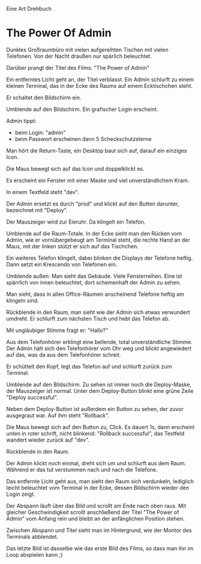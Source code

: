 Eine Art Drehbuch

# The Power Of Admin

Dunkles Großraumbüro mit vielen aufgereihten Tischen mit vielen Telefonen.
Von der Nacht draußen nur spärlich beleuchtet.

Darüber prangt der Titel des Films: "The Power of Admin"

Ein entferntes Licht geht an, der Titel verblasst.
Ein Admin schlurft zu einem kleinen Terminal, das in der Ecke des Raums auf einem Ecktischchen steht.

Er schaltet den Bildschirm ein.

Umblende auf den Bildschirm.  Ein grafischer Login erscheint.

Admin tippt:

- beim Login: "admin"
- beim Passwort erscheinen dann 5 Scheckschutzsterne

Man hört die Return-Taste, ein Desktop baut sich auf, darauf ein einziges Icon.

Die Maus bewegt sich auf das Icon und doppelklickt es.

Es erscheint ein Fenster mit einer Maske und viel unverständlichem Kram.

In einem Textfeld steht "dev".

Der Admin ersetzt es durch "prod" und klickt auf den Butten darunter,
bezeichnet mit "Deploy".

Der Mauszeiger wird zur Eieruhr.  Da klingelt ein Telefon.

Umblende auf die Raum-Totale.  In der Ecke sieht man den Rücken vom Admin, wie er vornübergebeugt am Terminal steht,
die rechte Hand an der Maus, mit der linken stützt er sich auf das Tischchen.

Ein weiteres Telefon klingelt, dabei blinken die Displays der Telefone heftig.
Dann setzt ein Krescendo von Telefonen ein.

Umblende außen:  Man sieht das Gebäude.  Viele Fensterreihen.
Eine ist spärrlich von innen beleuchtet, dort schemenhaft der Admin zu sehen.

Man sieht, dass in allen Office-Räumen anscheinend Telefone heftig am klingeln sind.

Rückblende in den Raum, man sieht wie der Admin sich etwas verwundert umdreht.
Er schlurft zum nächsten Tisch und hebt das Telefon ab.

Mit ungläubiger Stimme fragt er: "Hallo?"

Aus dem Telefonhörer erklingt eine bellende, total unverständliche Stimme.
Der Admin hält sich den Telefonhörer vom Ohr weg und blickt angewiedert auf das,
was da aus dem Telefonhörer schreit.

Er schüttelt den Kopf, legt das Telefon auf und schlurft zurück zum Terminal.

Umblende auf den Bildschirm.  Zu sehen ist immer noch die Deploy-Maske, der Mauszeiger ist normal.
Unter dem Deploy-Button blinkt eine grüne Zeile "Deploy successful".

Neben dem Deploy-Button ist außerdem ein Button zu sehen, der zuvor ausgegraut war.
Auf ihm steht "Rollback".

Die Maus bewegt sich auf den Button zu, Click.
Es dauert 1s, dann erscheint unten in roter schrift, nicht blinkend:
"Rollback successful", das Textfeld wandert wieder zurück auf "dev".

Rückblende in den Raum.

Der Admin klickt noch einmal, dreht sich um und schlurft aus dem Raum.
Während er das tut verstummen nach und nach die Telefone.

Das entfernte Licht geht aus, man sieht den Raum sich verdunkeln,
lediglich leicht beleuchtet vom Terminal in der Ecke,
dessen Bildschirm wieder den Login zeigt.

Der Abspann läuft über das Bild und scrollt am Ende nach oben raus.
Mit gleicher Geschwindigkeit scrollt anschließend der Titel "The Power of Admin" vom Anfang rein
und bleibt an der anfänglichen Position stehen.

Zwischen Abspann und Titel sieht man im Hintergrund, wie der Montor des Terminals abblendet.

Das letzte Bild ist dasselbe wie das erste Bild des Films,
so dass man ihn im Loop abspielen kann ;)

